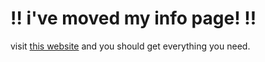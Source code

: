 # ‼️ i've moved my info page! ‼️
visit [this website](https://vvd.wtf) and you should get everything you need.
